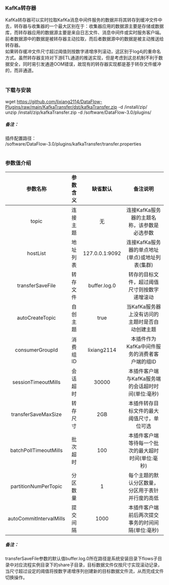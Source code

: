 ### KafKa转存器  
KafKa转存器可以实时拉取KafKa消息中间件服务的数据并将其转存到缓冲文件中去，转存器与收集器的一个最大区别在于：收集器应用的数据源主要是存储或数据库，而转存器应用的数据源主要是来自日志文件、消息中间件或实时服务客户端。前者数据源中的数据是被转存器主动拉取，而后者数据源中的数据是被主动推送给转存器。  
如果转存缓冲文件尺寸超过阈值则按数字递增序列滚动，这区别于log4j的重命名方式。虽然转存器支持对下游ETL通道的推送实现，但是考虑到这总机制不利于数据安全，同时易引发通道OOM错误，故现有的转存器实现都是基于转存文件缓冲的，而非通道。  
​      

### 下载与安装  
wget https://github.com/lixiang2114/DataFlow-Plugins/raw/main/KafkaTransfer/dst/kafkaTransfer.zip -d /install/zip/  
unzip  /install/zip/kafkaTransfer.zip -d /software/DataFlow-3.0/plugins/    

##### 备注：  
插件配置路径：  
 /software/DataFlow-3.0/plugins/kafkaTransfer/transfer.properties  
​      
### 参数值介绍  
|参数名称|参数含义|缺省默认|备注说明|
|:-----:|:-------:|:-------:|:-------:|
|topic|连接主题|无|连接KafKa服务器的主题名称，该参数是必选参数|
|hostList|地址列表|127.0.0.1:9092|连接KafKa服务器的单点地址(单点)或地址列表(集群)|
|transferSaveFile|转存文件|buffer.log.0|转存的目标文件，超过阈值尺寸则按数字递增滚动|
|autoCreateTopic|自创主题|true|当KafKa服务器上没有访问的主题时是否自动创建主题|
|consumerGroupId|消费组ID|lixiang2114|本插件作为KafKa中间件服务的消费者客户端的组ID|
|sessionTimeoutMills|会话超时|30000|本插件客户端与KafKa服务端的会话超时时间(单位:毫秒)|
|transferSaveMaxSize|转存尺寸|2GB|本插件转存目标文件的最大阈值尺寸，单位可选|
|batchPollTimeoutMills|批次超时|100|本插件客户端等待每一个批次的最大超时时间(单位:毫秒)|
|partitionNumPerTopic|分区数量|1|每个主题的默认分区数量，分区用于表针并行度的高低|
|autoCommitIntervalMills|提交间隔|1000|本插件客户端前后两次提交事务的时间间隔(单位:毫秒)|
##### 备注：  
transferSaveFile参数的默认值buffer.log.0所在路径是系统安装目录下flows子目录中对应流程实例目录下的share子目录，目标数据文件仅按尺寸实现滚动记录，当尺寸超过设定的阈值将按数字递增序列创建新的目标数据文件流，从而完成文件切换操作。